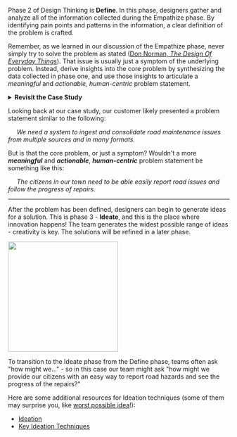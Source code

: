 
Phase 2 of Design Thinking is  **Define**.  In this phase, designers gather and analyze all of the information collected during the Empathize phase.  By identifying pain points and patterns in the information, a clear definition of the problem is crafted.

Remember, as we learned in our discussion of the Empathize phase, never simply try to solve the problem as stated ([Don Norman, _The Design Of Everyday Things_](https://jnd.org/the-design-of-everyday-things-revised-and-expanded-edition/)).  That issue is usually just a symptom of the underlying problem. Instead, derive insights into the core problem by synthesizing the data collected in phase one, and use those insights to articulate a _meaningful_ and _actionable, human-centric_ problem statement.



<details><summary><b>Revisit the Case Study</b></summary>
<br>
<hr>
Consider this example scenario: a municipality has an aging infrastructure and an archaic system for managing road crews.  They receive numerous phone calls and verbal complaints reporting road issues. These issues are then recorded in spreadsheets or email threads before a road crew is dispatched.  Many issues are never acted upon and citizens often call with complaints that repairs have not been completed.

The customer requests that a software development team provide a solution that ingests and consolidates data from multiple and varied existing data sources (email, spreadsheets) and then provides a daily report of new issues.

The true solution however - the most meaningful result - might be to provide a free mobile app that allows citizens to easily report a road issue (pothole, debris, etc.) which loads a centralized queue for dispatchers.  The app allows the road crew to report real-time status of repairs.

In this example, the customer's identification of the problem is influenced by the immediate pain point of having too much incoming data in too many formats.  The designer, however, delves to the root problem and envisions a more innovative solution.  One that not only addresses the unmanaged data, but provides real-time feedback to the citizen, dispatcher, and road crew so that nothing falls through the cracks and everyone is accountable for the condition of the roads.
<hr>
</details>

Looking back at our case study, our customer likely presented a problem statement similar to the following:

 &nbsp;&nbsp;&nbsp;&nbsp;&nbsp;_We need a system to ingest and consolidate road maintenance issues from multiple sources and in many formats._

But is that the core problem, or just a symptom?  Wouldn't a more **_meaningful_** and **_actionable_**, **_human-centric_** problem statement be something like this:

&nbsp;&nbsp;&nbsp;&nbsp;&nbsp;_The citizens in our town need to be able easily report road issues and follow the progress of repairs._

<hr>

After the problem has been defined, designers can begin to generate ideas for a solution.  This is phase 3 - **Ideate**, and this is the place where innovation happens!  The team generates the widest possible range of ideas - creativity is key. The solutions will be refined in a later phase.



<img src="https://user-images.githubusercontent.com/57373296/76125872-bcdfba00-5fcb-11ea-8c74-05867cfc8b1e.png" width="250" height="250">
</p>
To transition to the Ideate phase from the Define phase, teams often ask "how might we..." - so in this case our team might ask "how might we provide our citizens with an easy way to report road hazards and see the progress of the repairs?"


Here are some additional resources for Ideation techniques (some of them may surprise you, like [worst possible idea](https://youtu.be/XOA6s6YCKnQ)!):
- [Ideation](https://www.interaction-design.org/literature/topics/ideation/)
- [Key Ideation Techniques](https://careerfoundry.com/en/blog/ux-design/what-is-ideation-in-design-thinking)